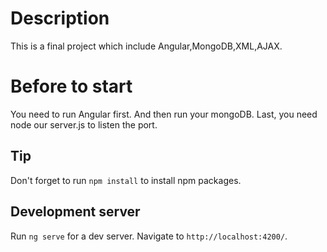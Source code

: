 # Description
This is a final project which include Angular,MongoDB,XML,AJAX.

# Before to start
You need to run Angular first. And then run your mongoDB. Last, you need node our server.js to listen the port.

## Tip

Don't forget to run `npm install` to install npm packages.

## Development server

Run `ng serve` for a dev server. Navigate to `http://localhost:4200/`.


